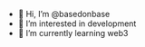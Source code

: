 - 👋 Hi, I’m @basedonbase
- 👀 I’m interested in development
- 🌱 I’m currently learning web3
<!---
basedonbase/basedonbase is a ✨ special ✨ repository because its `README.md` (this file) appears on your GitHub profile.
You can click the Preview link to take a look at your changes.
--->

